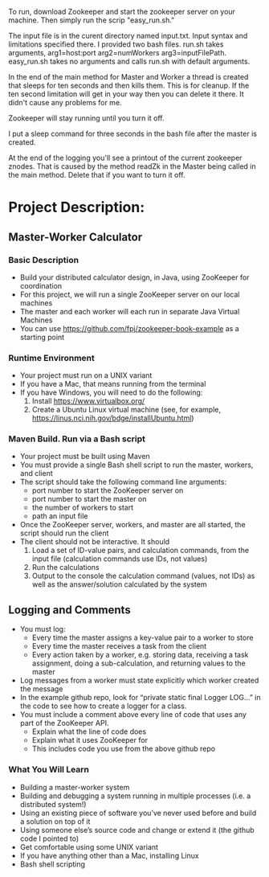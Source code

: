 To run, download Zookeeper and start the zookeeper server on your machine. Then simply run the scrip "easy_run.sh."

The input file is in the curent directory named input.txt. Input syntax and limitations specified there.
I provided two bash files. run.sh takes arguments, arg1=host:port arg2=numWorkers arg3=inputFilePath. 
easy_run.sh takes no arguments and calls run.sh with default arguments.

In the end of the main method for Master and Worker a thread is created that sleeps for ten seconds and then kills them. This is for cleanup. If the ten second limitation will get in your way then you can delete it there. It didn't cause any problems for me.

Zookeeper will stay running until you turn it off.

I put a sleep command for three seconds in the bash file after the master is created.

At the end of the logging you'll see a printout of the current zookeeper znodes. That is caused by the method readZk in the Master being called in the main method. Delete that if you want to turn it off.

# Project Description:
## Master-Worker Calculator
### Basic Description
* Build your distributed calculator design, in Java, using ZooKeeper for coordination
* For this project, we will run a single ZooKeeper server on our local machines
* The master and each worker will each run in separate Java Virtual Machines
* You can use https://github.com/fpj/zookeeper-book-example as a starting point

### Runtime Environment
* Your project must run on a UNIX variant
* If you have a Mac, that means running from the terminal
* If you have Windows, you will need to do the following:
	1. Install https://www.virtualbox.org/
	2. Create a Ubuntu Linux virtual machine (see, for example, https://linus.nci.nih.gov/bdge/installUbuntu.html)

### Maven Build. Run via a Bash script
* Your project must be built using Maven
* You must provide a single Bash shell script to run the master, workers, and client
* The script should take the following command line arguments:
	* port number to start the ZooKeeper server on
	* port number to start the master on
	* the number of workers to start 
	* path an input file
* Once the ZooKeeper server, workers, and master are all started, the script should run the client
* The client should not be interactive. It should
	1. Load a set of ID-value pairs, and calculation commands, from the input file (calculation commands use IDs, not values)
	2. Run the calculations
	3. Output to the console the calculation command (values, not IDs) as well as the answer/solution calculated by the system

## Logging and Comments
* You must log:
	* Every time the master assigns a key-value pair to a worker to store
	* Every time the master receives a task from the client
	* Every action taken by a worker, e.g. storing data, receiving a task assignment, doing a sub-calculation, and returning values to the master
* Log messages from a worker must state explicitly which worker created the message
* In the example github repo, look for “private static final Logger LOG...” in the code to see how to create a logger for a class.
* You must include a comment above every line of code that uses any part of the ZooKeeper API.
	* Explain what the line of code does
	* Explain what it uses ZooKeeper for
	* This includes code you use from the above github repo

### What You Will Learn
* Building a master-worker system
* Building and debugging a system running in multiple processes (i.e. a distributed system!)
* Using an existing piece of software you’ve never used before and build a solution on top of it
* Using someone else’s source code and change or extend it (the github code I pointed to)
* Get comfortable using some UNIX variant
* If you have anything other than a Mac, installing Linux
* Bash shell scripting
